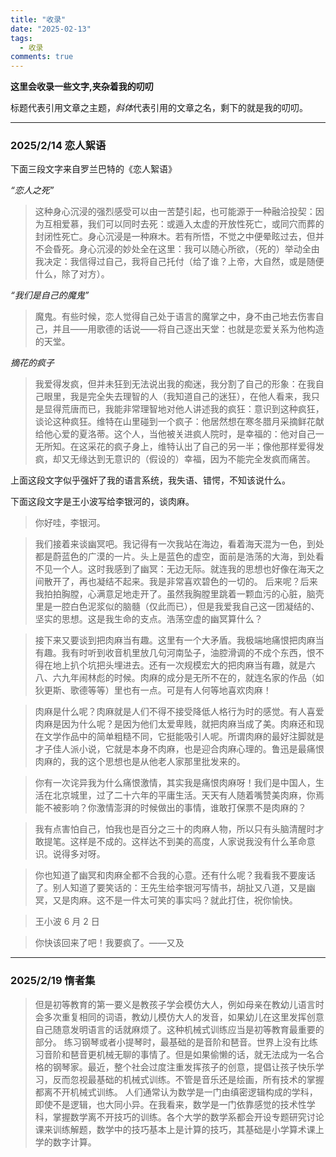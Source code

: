 ```yaml
---
title: "收录"
date: "2025-02-13"
tags:
  - 收录
comments: true
---
```


**这里会收录一些文字,夹杂着我的叨叨**

标题代表引用文章之主题，*斜体*代表引用的文章之名，剩下的就是我的叨叨。

---

### 2025/2/14 恋人絮语

下面三段文字来自罗兰巴特的《恋人絮语》

_“恋人之死”_

> 这种身心沉浸的强烈感受可以由一苦楚引起，也可能源于一种融洽投契：因为互相爱慕，我们可以同时去死：或遁入太虚的开放性死亡，或同穴而葬的封闭性死亡。身心沉浸是一种麻木。若有所悟，不觉之中便晕眩过去，但并不会昏死。身心沉浸的妙处全在这里：我可以随心所欲，（死的）举动全由我决定：我信得过自己，我将自己托付（给了谁？上帝，大自然，或是随便什么，除了对方）。

_“我们是自己的魔鬼”_

> 魔鬼。有些时候，恋人觉得自己处于语言的魔掌之中，身不由己地去伤害自己，并且——用歌德的话说——将自己逐出天堂：也就是恋爱关系为他构造的天堂。

_摘花的疯子_

> 我爱得发疯，但并未狂到无法说出我的痴迷，我分割了自己的形象：在我自己眼里，我是完全失去理智的人（我知道自己的迷狂），在他人看来，我只是显得荒唐而已，我能非常理智地对他人讲述我的疯狂：意识到这种疯狂，谈论这种疯狂。维特在山里碰到一个疯子：他居然想在寒冬腊月采摘鲜花献给他心爱的夏洛蒂。这个人，当他被关进疯人院时，是幸福的：他对自己一无所知。在这采花的疯子身上，维特认出了自己的另一半；像他那样爱得发疯，却又无缘达到无意识的（假设的）幸福，因为不能完全发疯而痛苦。

上面这段文字似乎强奸了我的语言系统，我失语、错愕，不知该说什么。

下面这段文字是王小波写给李银河的，谈肉麻。

> 你好哇，李银河。

> 我们接着来谈幽冥吧。我记得有一次我站在海边，看着海天混为一色，到处都是蔚蓝色的广漠的一片。头上是蓝色的虚空，面前是浩荡的大海，到处看不见一个人。这时我感到了幽冥：无边无际。就连我的思想也好像在海天之间散开了，再也凝结不起来。我是非常喜欢碧色的一切的。
> 后来呢？后来我拍拍胸膛，心满意足地走开了。虽然我胸膛里跳着一颗血污的心脏，脑壳里是一腔白色泥浆似的脑髓（仅此而已），但是我爱我自己这一团凝结的、坚实的思想。这是我生命的支点。浩荡空虚的幽冥算什么？

> 接下来又要谈到把肉麻当有趣。这里有一个大矛盾。我极端地痛恨把肉麻当有趣。我有时听到收音机里放几句河南坠子，油腔滑调的不成个东西，恨不得在地上扒个坑把头埋进去。还有一次规模宏大的把肉麻当有趣，就是六八、六九年闹林彪的时候。肉麻的成分是无所不在的，就连名家的作品（如狄更斯、歌德等等）里也有一点。可是有人何等地喜欢肉麻！

> 肉麻是什么呢？肉麻就是人们不得不接受降低人格行为时的感觉。有人喜爱肉麻是因为什么呢？是因为他们太爱卑贱，就把肉麻当成了美。肉麻还和现在文学作品中的简单粗糙不同，它挺能吸引人呢。所谓肉麻的最好注脚就是才子佳人派小说，它就是本身不肉麻，也是迎合肉麻心理的。鲁迅是最痛恨肉麻的，我的这个思想也是从他老人家那里批发来的。

> 你有一次诧异我为什么痛恨激情，其实我是痛恨肉麻呀！我们是中国人，生活在北京城里，过了二十六年的平庸生活。天天有人随着嘴赞美肉麻，你焉能不被影响？你激情澎湃的时候做出的事情，谁敢打保票不是肉麻的？

> 我有点害怕自己，怕我也是百分之三十的肉麻人物，所以只有头脑清醒时才敢提笔。这样是不成的。这样达不到美的高度，人家说我没有什么革命意识。说得多对呀。

> 你也知道了幽冥和肉麻全都不合我的心意。还有什么呢？我看我不要废话了。别人知道了要笑话的：王先生给李银河写情书，胡扯又八道，又是幽冥，又是肉麻。这不是一件太可笑的事实吗？就此打住，祝你愉快。

> 王小波 6 月 2 日

> 你快该回来了吧！我要疯了。——又及

---

### 2025/2/19 惰者集

> 但是初等教育的第一要义是教孩子学会模仿大人，例如母亲在教幼儿语言时会多次重复相同的词语，教幼儿模仿大人的发音，如果幼儿在这里发挥创意自己随意发明语言的话就麻烦了。这种机械式训练应当是初等教育最重要的部分。
> 练习钢琴或者小提琴时，最基础的是音阶和琶音。世界上没有比练习音阶和琶音更机械无聊的事情了。但是如果偷懒的话，就无法成为一名合格的钢琴家。最近，整个社会过度注重发挥孩子的创意，提倡让孩子快乐学习，反而忽视最基础的机械式训练。不管是音乐还是绘画，所有技术的掌握都离不开机械式训练。
> 人们通常认为数学是一门由缜密逻辑构成的学科，即使不是逻辑，也大同小异。在我看来，数学是一门依靠感觉的技术性学科，掌握数学离不开技巧的训练。各个大学的数学系都会开设专题研究讨论课来训练解题，数学中的技巧基本上是计算的技巧，其基础是小学算术课上学的数字计算。
